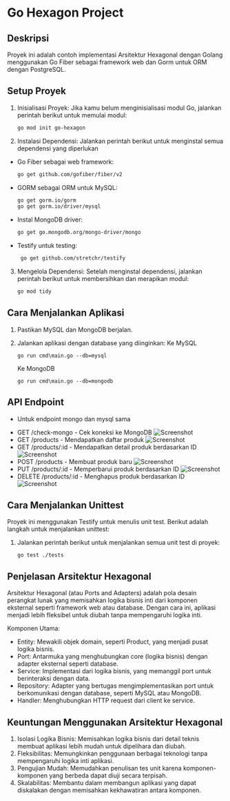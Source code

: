 # Go Hexagon Project

## Deskripsi

Proyek ini adalah contoh implementasi Arsitektur Hexagonal dengan Golang menggunakan Go Fiber sebagai framework web dan Gorm untuk ORM dengan PostgreSQL.

## Setup Proyek

1. Inisialisasi Proyek: Jika kamu belum menginisialisasi modul Go, jalankan perintah berikut untuk memulai modul:

   ```sh
   go mod init go-hexagon
   ```

2. Instalasi Dependensi: Jalankan perintah berikut untuk menginstal semua dependensi yang diperlukan

- Go Fiber sebagai web framework:
   ```sh
   go get github.com/gofiber/fiber/v2
   ```
   
- GORM sebagai ORM untuk MySQL:

   ```sh
   go get gorm.io/gorm
   go get gorm.io/driver/mysql
   ```

- Instal MongoDB driver:

   ```sh
   go get go.mongodb.org/mongo-driver/mongo
   ```

- Testify untuk testing:

  ```sh
   go get github.com/stretchr/testify
   ```

3. Mengelola Dependensi: Setelah menginstal dependensi, jalankan perintah berikut untuk membersihkan dan merapikan modul:

   ```sh
   go mod tidy
   ```

## Cara Menjalankan Aplikasi

1. Pastikan MySQL dan MongoDB berjalan.
2. Jalankan aplikasi dengan database yang diinginkan:
   Ke MySQL

   ```
   go run cmd\main.go --db=mysql
   ```

   Ke MongoDB

   ```
   go run cmd\main.go --db=mongodb
   ```

## API Endpoint
* Untuk endpoint mongo dan mysql sama

- GET /check-mongo - Cek koneksi ke MongoDB
![Screenshot](assets/ss1.png "Cek koneksi ke Mongo")
- GET /products - Mendapatkan daftar produk
![Screenshot](assets/ss2.png "Get list product")
- GET /products/:id - Mendapatkan detail produk berdasarkan ID
![Screenshot](assets/ss3.png "Get by id")
- POST /products - Membuat produk baru
![Screenshot](assets/ss4.png "Create product")
- PUT /products/:id - Memperbarui produk berdasarkan ID
![Screenshot](assets/ss5.png "Update product by id")
- DELETE /products/:id - Menghapus produk berdasarkan ID
![Screenshot](assets/ss6.png "Delete product by id")

## Cara Menjalankan Unittest

Proyek ini menggunakan Testify untuk menulis unit test. Berikut adalah langkah untuk menjalankan unittest:

1. Jalankan perintah berikut untuk menjalankan semua unit test di proyek:

   ```
   go test ./tests
   ```

## Penjelasan Arsitektur Hexagonal

Arsitektur Hexagonal (atau Ports and Adapters) adalah pola desain perangkat lunak yang memisahkan logika bisnis inti dari komponen eksternal seperti framework web atau database. Dengan cara ini, aplikasi menjadi lebih fleksibel untuk diubah tanpa mempengaruhi logika inti.

Komponen Utama:
- Entity: Mewakili objek domain, seperti Product, yang menjadi pusat logika bisnis.
- Port: Antarmuka yang menghubungkan core (logika bisnis) dengan adapter eksternal seperti database.
- Service: Implementasi dari logika bisnis, yang memanggil port untuk berinteraksi dengan data.
- Repository: Adapter yang bertugas mengimplementasikan port untuk berkomunikasi dengan database, seperti MySQL atau MongoDB.
- Handler: Menghubungkan HTTP request dari client ke service.

## Keuntungan Menggunakan Arsitektur Hexagonal

1. Isolasi Logika Bisnis: Memisahkan logika bisnis dari detail teknis membuat aplikasi lebih mudah untuk dipelihara dan diubah.
2. Fleksibilitas: Memungkinkan penggunaan berbagai teknologi tanpa mempengaruhi logika inti aplikasi.
3. Pengujian Mudah: Memudahkan penulisan tes unit karena komponen-komponen yang berbeda dapat diuji secara terpisah.
4. Skalabilitas: Membantu dalam membangun aplikasi yang dapat diskalakan dengan memisahkan kekhawatiran antara komponen.

